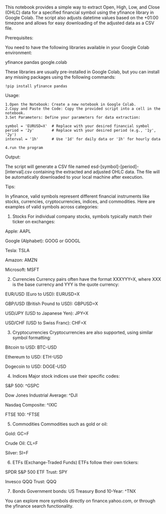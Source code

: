 This notebook provides a simple way to extract Open, High, Low, and Close (OHLC) data for a specified financial symbol using the yfinance library in Google Colab. The script also adjusts datetime values based on the +01:00 timezone and allows for easy downloading of the adjusted data as a CSV file.

Prerequisites:

You need to have the following libraries available in your Google Colab environment:

yfinance
pandas
google.colab

These libraries are usually pre-installed in Google Colab, but you can install any missing packages using the following commands:

    !pip install yfinance pandas

Usage:

    1.Open the Notebook: Create a new notebook in Google Colab.
    2.Copy and Paste the Code: Copy the provided script into a cell in the notebook.
    3.Set Parameters: Define your parameters for data extraction:

    symbol = 'EURUSD=X'  # Replace with your desired financial symbol
    period = '2y'        # Replace with your desired period (e.g., '1y', '2y')
    interval = '1h'      # Use '1d' for daily data or '1h' for hourly data

    4.run the program

Output:

The script will generate a CSV file named esd-[symbol]-[period]-[interval].csv containing the extracted and adjusted OHLC data.
The file will be automatically downloaded to your local machine after execution.

Tips:

In yfinance, valid symbols represent different financial instruments like stocks, currencies, cryptocurrencies, indices, and commodities. Here are examples of valid symbols across categories:

1. Stocks
For individual company stocks, symbols typically match their ticker on exchanges:

Apple: AAPL

Google (Alphabet): GOOG or GOOGL

Tesla: TSLA

Amazon: AMZN

Microsoft: MSFT

2. Currencies
Currency pairs often have the format XXXYYY=X, where XXX is the base currency and YYY is the quote currency:

EUR/USD (Euro to USD): EURUSD=X

GBP/USD (British Pound to USD): GBPUSD=X

USD/JPY (USD to Japanese Yen): JPY=X

USD/CHF (USD to Swiss Franc): CHF=X

3. Cryptocurrencies
Cryptocurrencies are also supported, using similar symbol formatting:

Bitcoin to USD: BTC-USD

Ethereum to USD: ETH-USD

Dogecoin to USD: DOGE-USD

4. Indices
Major stock indices use their specific codes:

S&P 500: ^GSPC

Dow Jones Industrial Average: ^DJI

Nasdaq Composite: ^IXIC

FTSE 100: ^FTSE

5. Commodities
Commodities such as gold or oil:

Gold: GC=F

Crude Oil: CL=F

Silver: SI=F

6. ETFs (Exchange-Traded Funds)
ETFs follow their own tickers:

SPDR S&P 500 ETF Trust: SPY

Invesco QQQ Trust: QQQ

7. Bonds
Government bonds:
US Treasury Bond 10-Year: ^TNX

You can explore more symbols directly on finance.yahoo.com, or through the yfinance search functionality.
